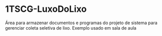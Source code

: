# 1TSCG-LuxoDoLixo
Área para armazenar documentos e programas do projeto de sistema para gerenciar coleta seletiva de lixo.
Exemplo usado em sala de aula
